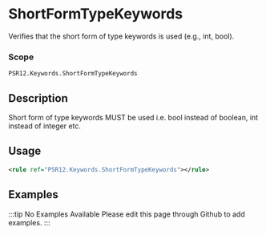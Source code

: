 # ShortFormTypeKeywords

Verifies that the short form of type keywords is used (e.g., int, bool).

### Scope

`PSR12.Keywords.ShortFormTypeKeywords`

## Description

Short form of type keywords MUST be used i.e. bool instead of boolean, int instead of integer etc.

## Usage

```xml
<rule ref="PSR12.Keywords.ShortFormTypeKeywords"></rule>
```

## Examples

:::tip No Examples Available
Please edit this page through Github to add examples.
:::